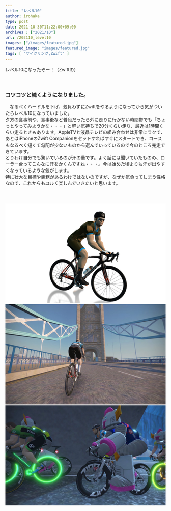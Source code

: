 ```yaml
---
title: "レベル10"
author: irohaka
type: post
date: 2021-10-30T11:22:00+09:00
archives : ["2021/10"]
url: /202110_level10
images: ["/images/featured.jpg"]
featured_image: "images/featured.jpg"
tags: [ "サイクリング,Zwift" ]
---
```


レベル10になったぞー！（Zwiftの）    
<!--more-->
　  

### コツコツと続くようになりました。
　なるべくハードルを下げ、気負わずにZwiftをやるようになってから気がついたらレベル10になっていました。  
夕方の食事前や、食事後など普段だったら外に走りに行かない時間帯でも「ちょっとやってみようかな・・・」と軽い気持ちで20分くらい走り、最近は1時間くらい走るときもあります。AppleTVと液晶テレビの組み合わせは非常にラクで、あとはiPhoneのZwift Companionをセットすればすぐにスタートでき、コースもなるべく短くて勾配が少ないものから選んでいっているので今のところ完走できています。
　  
とりわけ自分でも驚いているのが汗の量です。よく話には聞いていたものの、ローラー台ってこんなに汗をかくんですね・・・。今は始めた頃よりも汗が出やすくなっているような気がします。  
特に壮大な目標や義務があるわけではないのですが、なぜか気負ってしまう性格なので、これからもユルく楽しんでいきたいと思います。  

　  
　  
![Zwiftでもスペシャライズド](images/2021-1031-01.jpg)  
![タワーブリッジ](images/2021-1031-03.jpg)  
![いまハロウィンだからなのか、それともこういうアイテムがあるのかな・・・。欲しい。](images/2021-1031-02.jpg)  
